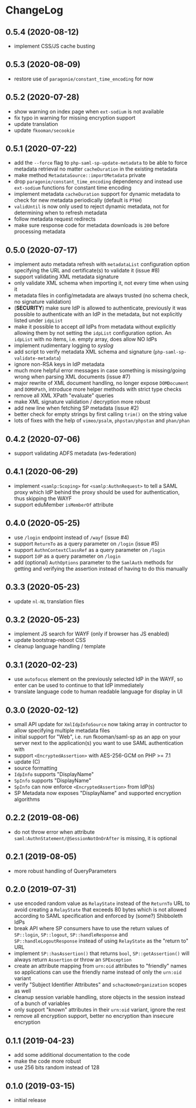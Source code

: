 # ChangeLog

## 0.5.4 (2020-08-12)
- implement CSS/JS cache busting

## 0.5.3 (2020-08-09)
- restore use of `paragonie/constant_time_encoding` for now

## 0.5.2 (2020-07-28)
- show warning on index page when `ext-sodium` is not available
- fix typo in warning for missing encryption support
- update translation
- update `fkooman/secookie`

## 0.5.1 (2020-07-22)
- add the `--force` flag to `php-saml-sp-update-metadata` to be able to force
  metadata retrieval no matter `cacheDuration` in the existing metadata
- make method `MetadataSource::importMetadata` private
- drop `paragonie/constant_time_encoding` dependency and instead use 
  `ext-sodium` functions for constant time encoding
- implement metadata `cacheDuration` support for dynamic metadata to check for 
  new metadata periodically (default is `PT6H`)
- `validUntil` is now only used to reject dynamic metadata, not for 
  determining when to refresh metadata
- follow metadata request redirects
- make sure response code for metadata downloads is `200` before processing
  metadata

## 0.5.0 (2020-07-17)
- implement auto metadata refresh with `metadataList` configuration option 
  specifying the URL and certificate(s) to validate it (issue #8)
- support validating XML metadata signature
- only validate XML schema when importing it, not every time when using it
- metadata files in config/metadata are always trusted (no schema check, no 
  signature validation)
- (**SECURITY**) make sure IdP is allowed to authenticate, previously it was 
  possible to authenticate with an IdP in the metadata, but not explicitly 
  listed under `idpList`
- make it possible to accept _all_ IdPs from metadata without explicitly 
  allowing them by not setting the `idpList` configuration option. An 
  `idpList` with no items, i.e. empty array, does allow NO IdPs
- implement rudimentary logging to _syslog_
- add script to verify metadata XML schema and signature 
  (`php-saml-sp-validate-metadata`)
- ignore non-RSA keys in IdP metadata
- much more helpful error messages in case something is missing/going wrong 
  when parsing XML documents (issue #7)
- major rewrite of XML document handling, no longer expose `DOMDocument` and 
  `DOMXPath`, introduce more helper methods with strict type checks
- remove all XML XPath "evaluate" queries
- make XML signature validation / decryption more robust
- add new line when fetching SP metadata (issue #2)
- better check for empty strings by first calling `trim()` on the string value
- lots of fixes with the help of `vimeo/psalm`, `phpstan/phpstan` and 
  `phan/phan`

## 0.4.2 (2020-07-06)
- support validating ADFS metadata (ws-federation)

## 0.4.1 (2020-06-29)
- implement `<samlp:Scoping>` for `<samlp:AuthnRequest>` to tell a SAML proxy
  which IdP behind the proxy should be used for authentication, thus skipping 
  the WAYF
- support eduMember `isMemberOf` attribute

## 0.4.0 (2020-05-25)
- use `/login` endpoint instead of `/wayf` (issue #4)
- support `ReturnTo` as a query parameter on `/login` (issue #5)
- support `AuthnContextClassRef` as a query parameter on `/login`
- support `IdP` as a query parameter on `/login`
- add (optional) `AuthOptions` parameter to the `SamlAuth` methods for getting
  and verifying the assertion instead of having to do this manually

## 0.3.3 (2020-05-23)
- update `nl-NL` translation files

## 0.3.2 (2020-05-23)
- implement JS search for WAYF (only if browser has JS enabled)
- update bootstrap-reboot CSS
- cleanup language handling / template

## 0.3.1 (2020-02-23)
- use `autofocus` element on the previously selected IdP in the WAYF, so enter
  can be used to continue to that IdP immediately
- translate language code to human readable language for display in UI

## 0.3.0 (2020-02-12)
- small API update for `XmlIdpInfoSource` now taking array in contructor to
  allow specifying multiple metadata files 
- initial support for "Web", i.e. run fkooman/saml-sp as an app on your server
  next to the application(s) you want to use SAML authentication with
- support `<EncryptedAssertion>` with AES-256-GCM on PHP >= 7.1
- update (C)
- source formatting
- `IdpInfo` supports "DisplayName"
- `SpInfo` supports "DisplayName"
- `SpInfo` can now enforce `<EncryptedAssertion>` from IdP(s)
- SP Metadata now exposes "DisplayName" and supported encryption algorithms

## 0.2.2 (2019-08-06)
- do not throw error when attribute `saml:AuthnStatement/@SessionNotOnOrAfter`
  is missing, it is optional

## 0.2.1 (2019-08-05)
- more robust handling of QueryParameters

## 0.2.0 (2019-07-31)
- use encoded random value as `RelayState` instead of the `ReturnTo` URL to 
  avoid creating a `RelayState` that exceeds 80 bytes which is not allowed 
  according to SAML specification and enforced by (some?) Shibboleth IdPs
- break API where SP consumers have to use the return values of `SP::login`, 
  `SP::logout`, `SP::handleResponse` and `SP::handleLogoutResponse` instead of 
  using `RelayState` as the "return to" URL
- implement `SP::hasAssertion()` that returns `bool`, `SP::getAssertion()` will
  always return `Assertion` or throw an `SPException`
- create an attribute mapping from `urn:oid` attributes to "friendly" 
  names so applications can use the friendly name instead of only the `urn:oid` 
  variant
- verify "Subject Identifier Attributes" and `schacHomeOrganization` scopes as 
  well
- cleanup session variable handling, store objects in the session instead of 
  a bunch of variables
- only support "known" attributes in their `urn:oid` variant, ignore the rest
- remove all encryption support, better no encryption than insecure encryption

## 0.1.1 (2019-04-23)
- add some additional documentation to the code
- make the code more robust
- use 256 bits random instead of 128

## 0.1.0 (2019-03-15)
- initial release
